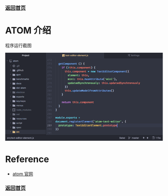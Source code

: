 
### [返回首页](../README.md)

# ATOM 介绍
程序运行截图

![截图](../imgs/atom.png)



# Reference

- [atom 官网](https://atom.io/)

### [返回首页](../README.md)
